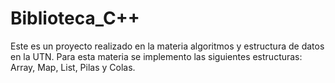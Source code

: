 # Biblioteca_C++
Este es un proyecto realizado en la materia algoritmos y estructura de datos en la UTN. Para esta materia se implemento las siguientes estructuras: Array, Map, List, Pilas y Colas.
